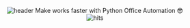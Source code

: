 

<head>
<meta name="google-site-verification" content="iWUi-iJlItv0K27Ssczc_LtqTj0DQKi_iDeWn1GXC4s" />
</head>

<p align="center">
  <img src="https://capsule-render.vercel.app/api?type=venom&height=350&color=gradient&text=Office%20Automation%20Factory&fontColor=686868&fontSize=40&fontAlign=50&fontAlignY=80" alt="header">
  <a> Make works faster with Python Office Automation 😎 </a> <br>
  <img src="https://hits.seeyoufarm.com/api/count/incr/badge.svg?url=https%3A%2F%2Fgithub.com%2Fmovemin03&count_bg=%2379C83D&title_bg=%23555555&icon=&icon_color=%23E7E7E7&title=hits&edge_flat=false" alt="hits">
</p>

